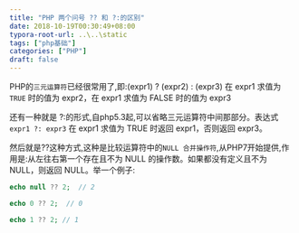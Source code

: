 ```yaml
---
title: "PHP 两个问号 ?? 和 ?:的区别"
date: 2018-10-19T00:30:49+08:00
typora-root-url: ..\..\static
tags: ["php基础"]
categories: ["PHP"]
draft: false
---
```


PHP的`三元运算符`已经很常用了,即:(expr1) ? (expr2) : (expr3) 
在 expr1 求值为 `TRUE` 时的值为 expr2，在 expr1 求值为 FALSE 时的值为 expr3

还有一种就是 ?:的形式,自php5.3起,可以省略三元运算符中间那部分。表达式 `expr1 ?: expr3` 在 expr1 求值为 TRUE 时返回 expr1，否则返回 expr3。

然后就是??这种方式,这种是比较运算符中的`NULL 合并操作符`,从PHP7开始提供,作用是:从左往右第一个存在且不为 NULL 的操作数。如果都没有定义且不为 NULL，则返回 NULL。举一个例子:

```php
echo null ?? 2;  // 2

echo 0 ?? 2;  // 0

echo 1 ?? 2; // 1
```

